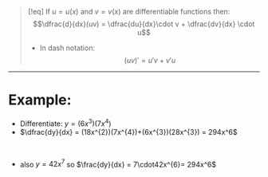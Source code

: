 > [!eq] If $u = u(x)$ and $v = v(x)$ are differentiable functions then:
> $$\dfrac{d}{dx}(uv) = \dfrac{du}{dx}\cdot v + \dfrac{dv}{dx} \cdot u$$
> - In dash notation:
> $$(uv)' = u'v+v'u$$


___
# Example:
- Differentiate: $y = (6x^3)(7x^{4})$
- $\dfrac{dy}{dx} = (18x^{2})(7x^{4})+(6x^{3})(28x^{3}) = 294x^6$
<br>

- also $y = 42x^7$ so $\frac{dy}{dx} = 7\cdot42x^{6}= 294x^6$